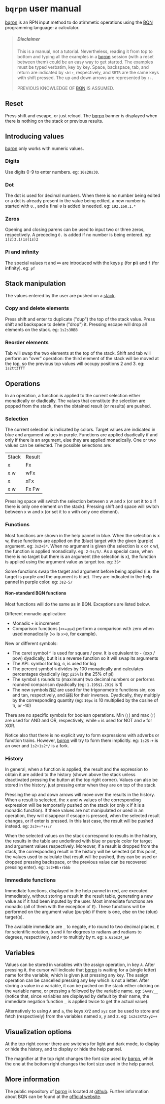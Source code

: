 # `bqrpn` user manual

[bqrpn](https://yiyus.info/bqrpn/) is an RPN input method to do atirhmetic operations using the [BQN](https://mlochbaum.github.io/BQN/) programming language: a calculator.

> ##### Disclaimer
>
> This is a manual, not a tutorial. Nevertheless, reading it from top to bottom and typing all the examples in a [bqrpn](https://yiyus.info/bqrpn/) session (with a reset between them) could be an easy way to get started. The examples must be typed verbatim, key by key. Space, backspace, tab, and return are indicated by `sbtr`, respectively, and `SBTR` are the same keys with shift pressed. The up and down arrows are represented by `↑↓`.
><br><br>
>PREVIOUS KNOWLEDGE OF [BQN](https://mlochbaum.github.io/BQN/) IS ASSUMED.

## Reset

Press shift and escape, or just reload. The [bqrpn](https://yiyus.info/bqrpn/) banner is displayed when there is nothing on the stack or previous results.

## Introducing values

[bqrpn](https://yiyus.info/bqrpn/) only works with numeric values.

### Digits

Use digits 0-9 to enter numbers. eg: `10s20s30`.

### Dot

The dot is used for decimal numbers. When there is no number being edited or a dot is already present in the value being edited, a new number is started with `0.`, and a final `0` is added is needed. eg: `192.168.1.*`

### Zeros

Opening and closing parens can be used to input two or three zeros, respectively. A preceding `0.` is added if no number is being entered. eg: `1(2)3.1(1s(1s)2`

### Pi and infinity

The special values π and ∞ are introduced with the keys `p` (for **p**i) and `f` (for in**f**inity). eg: `pf`

## Stack manipulation

The values entered by the user are pushed on a [stack](https://en.wikipedia.org/wiki/Stack_(abstract_data_type)).

### Copy and delete elements

Press shift and enter to duplicate ("dup") the top of the stack value. Press shift and backspace to delete ("drop") it. Pressing escape will drop all elements on the stack. eg: `1s2s3RBB`

### Reorder elements

Tab will swap the two elements at the top of the stack. Shift and tab will perform an "over" operation: the third element of the stack will be moved at the top, so the previous top values will occupy positions 2 and 3. eg: `1s2tt3TTT`

## Operations

In an operation, a function is applied to the current selection either monadically or diadically. The values that constitute the selection are popped from the stack, then the obtained result (or results) are pushed.

### Selection

The current selection is indicated by colors. Target values are indicated in blue and argument values in purple. Functions are applied dyadically if and only if there is an argument, else they are applied monadically. One or two values can be selected. The possible selections are:

<table>
	<tr><td>Stack</td><td>Result</td></tr>
	<tr><td><span class="x">x</span></td><td>Fx</td></tr>
	<tr><td><span class="x">x</span> <span class="w">w</span></td><td>wFx</td></tr>
	<tr><td><span class="w">x</span></td><td>xFx</td></tr>
	<tr><td><span class="x">x</span> <span class="x">w</span></td><td>Fx Fw</td></tr>
</table>

Pressing space will switch the selection between <span class="x">x</span> <span class="w">w</span> and <span class="x">x</span> (or set it to <span class="x">x</span> if there is only one element on the stack). Pressing shift and space will switch between <span class="x">x</span> <span class="x">w</span> and <span class="w">x</span> (or set it to <span class="w">x</span> with only one element).

### Functions

Most functions are shown in the help pannel in blue. When the selection is <span class="x">x</span> <span class="w">w</span>, these functions are applied on the (blue) target with the given (purple) argument. eg: `3s2+5*`. When no argument is given (the selection is <span class="x">x</span> or <span class="x">x</span> <span class="x">w</span>), the function is applied monadically. eg: `2-5s/S/`. As a special case, when there is no target but there is an argument (the selection is <span class="w">x</span>), the function is applied using the argument value as target too. eg: `3S*`

Some functions swap the target and argument before being applied (i.e. the target is purple and the argument is blue). They are indicated in the help pannel in purple color. eg: `3s2-5/`

#### Non-standard BQN functions

Most functions will do the same as in BQN. Exceptions are listed below.

Different monadic application:

- Monadic `+` is increment
- Comparison functions (`<>=≤≥≠`) perform a comparison with zero when used monadically (`>x` is `x>0`, for example).

New or different symbols:

- The caret symbol `^` is used for square / pow. It is equivalent to `⋆` (exp / pow) dyadically, but it is a reverse function so it will swap its arguments
- The APL symbol for log, `⍟`, is used for log
- The percent symbol `%` divides by 100 monadically and calculates percentages dyadically (eg: `p25%` is the 25% of pi)
- The symbol `$` rounds to (maximum) two decimal numbers or performs rounded comparison dyadically (eg: `1.195$1.201$` is 1)
- The new symbols `⍓⍄⍁` are used for the trigonometric functions sin, cos and tan, respectively, and `⍌⍃⍂` for their inverses. Dyadically, they multiply by the corresponding quantity (eg: `10pc` is 10 multiplied by the cosine of π, or -10)

There are no specific symbols for boolean operations. Min (`⌊`) and max (`⌈`) are used for AND and OR, respectively, while `=` is used for NOT and `≠` for XOR.

Notice also that there is no explicit way to form expressions with adverbs or function trains. However, [bqrpn](https://yiyus.info/bqrpn/) will try to form them implicitly. eg: `1s2S-+` is an over and `1s2+1s2*/` is a fork.

### History

In general, when a function is applied, the result and the expression to obtain it are added to the history (shown above the stack unless deactivated pressing the button at the top right corner). Values can also be stored in the history, just pressing enter when they are on top of the stack.

Pressing the up and down arrows will move over the results in the history. When a result is selected, the x and w values of the corresponding expression will be temporarily pushed on the stack (or only x if it is a monadic function). If these values are not manipulated or used in an operation, they will disappear if escape is pressed, when the selected result changes, or if enter is pressed. In this last case, the result will be pushed instead. eg: `2s3+↑*↑↑↓r`

When the selected values on the stack correspond to results in the history, the results in the table are underlined with blue or purple color for target and argument values respectively. Moreover, if a result is dropped from the stack, the corresponding result in the history will be selected (at this point, the values used to calculate that result will be pushed, they can be used or dropped pressing backspace, or the previous value can be recovered pressing enter). eg: `1s2+Bb↑rbbb`

### Immediate functions

Immediate functions, displayed in the help pannel in red, are executed immediately, without storing a result in the result table, generating a new value as if it had been inputed by the user. Most immediate functions are monadic (all of them with the exception of `E`). These functions will be performed on the argument value (purple) if there is one, else on the (blue) target(s).

The available immediate are `_` to negate, `#` to round to two decimal places, `E` for scientific notation, `D` and `R` for **d**egrees to radians and **r**adians to degrees, respectively, and `P` to multiply by π.  eg: `6.626s34_E#`

## Variables

Values can be stored in variables with the assign operation, in key `A`. After pressing it, the cursor will indicate that [bqrpn](https://yiyus.info/bqrpn/) is waiting for a (single letter) name for the variable, which is given just pressing any key. The assign operation can be cancelled pressing any key which is not a letter. After storing a value in a variable, it can be pushed on the stack either clicking on the variable name, or pressing `a` followed by the variable name. eg: `5Avav__` (notice that, since variables are displayed by default by their name, the immediate negation function `_` is applied twice to get the actual value).

Alternatively to using `A` and `a`, the keys `XYZ` and `xyz` can be used to store and fetch (respectively) from the variables named x, y and z. eg: `1s2s3XYZxyz++`

## Visualization options

At the top right corner there are switches for light and dark mode, to display or hide the history, and to display or hide the help pannel.

The magnifier at the top right changes the font size used by [bqrpn](https://yiyus.info/bqrpn/), while the one at the bottom right changes the font size used in the help pannel.

## More information

The public repository of [bqrpn](https://yiyus.info/bqrpn/) is located at [github](https://github.com/yiyus/bqrpn/). Further information about BQN can be found at the [official website](https://mlochbaum.github.io/BQN/).